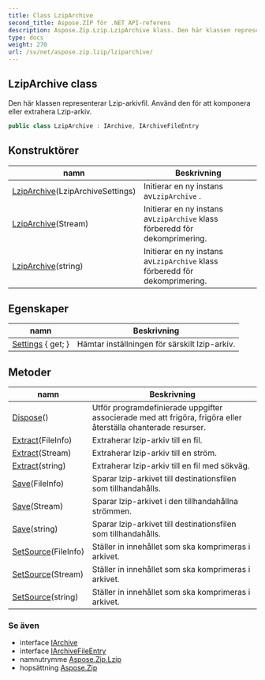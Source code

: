 ```yaml
---
title: Class LzipArchive
second_title: Aspose.ZIP för .NET API-referens
description: Aspose.Zip.Lzip.LzipArchive klass. Den här klassen representerar Lziparkivfil. Använd den för att komponera eller extrahera Lziparkiv.
type: docs
weight: 270
url: /sv/net/aspose.zip.lzip/lziparchive/
---
```

## LzipArchive class

Den här klassen representerar Lzip-arkivfil. Använd den för att komponera eller extrahera Lzip-arkiv.

```csharp
public class LzipArchive : IArchive, IArchiveFileEntry
```

## Konstruktörer

| namn | Beskrivning |
| --- | --- |
| [LzipArchive](lziparchive/#constructor)(LzipArchiveSettings) | Initierar en ny instans av`LzipArchive` . |
| [LzipArchive](lziparchive/#constructor_1)(Stream) | Initierar en ny instans av`LzipArchive` klass förberedd för dekomprimering. |
| [LzipArchive](lziparchive/#constructor_2)(string) | Initierar en ny instans av`LzipArchive` klass förberedd för dekomprimering. |

## Egenskaper

| namn | Beskrivning |
| --- | --- |
| [Settings](../../aspose.zip.lzip/lziparchive/settings/) { get; } | Hämtar inställningen för särskilt lzip-arkiv. |

## Metoder

| namn | Beskrivning |
| --- | --- |
| [Dispose](../../aspose.zip.lzip/lziparchive/dispose/)() | Utför programdefinierade uppgifter associerade med att frigöra, frigöra eller återställa ohanterade resurser. |
| [Extract](../../aspose.zip.lzip/lziparchive/extract/#extract)(FileInfo) | Extraherar lzip-arkiv till en fil. |
| [Extract](../../aspose.zip.lzip/lziparchive/extract/#extract_1)(Stream) | Extraherar lzip-arkiv till en ström. |
| [Extract](../../aspose.zip.lzip/lziparchive/extract/#extract_2)(string) | Extraherar lzip-arkiv till en fil med sökväg. |
| [Save](../../aspose.zip.lzip/lziparchive/save/#save)(FileInfo) | Sparar lzip-arkivet till destinationsfilen som tillhandahålls. |
| [Save](../../aspose.zip.lzip/lziparchive/save/#save_1)(Stream) | Sparar lzip-arkivet i den tillhandahållna strömmen. |
| [Save](../../aspose.zip.lzip/lziparchive/save/#save_2)(string) | Sparar lzip-arkivet till destinationsfilen som tillhandahålls. |
| [SetSource](../../aspose.zip.lzip/lziparchive/setsource/#setsource)(FileInfo) | Ställer in innehållet som ska komprimeras i arkivet. |
| [SetSource](../../aspose.zip.lzip/lziparchive/setsource/#setsource_1)(Stream) | Ställer in innehållet som ska komprimeras i arkivet. |
| [SetSource](../../aspose.zip.lzip/lziparchive/setsource/#setsource_2)(string) | Ställer in innehållet som ska komprimeras i arkivet. |

### Se även

* interface [IArchive](../../aspose.zip/iarchive/)
* interface [IArchiveFileEntry](../../aspose.zip/iarchivefileentry/)
* namnutrymme [Aspose.Zip.Lzip](../../aspose.zip.lzip/)
* hopsättning [Aspose.Zip](../../)


